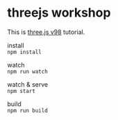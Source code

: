 # threejs workshop

This is [three.js v98](https://github.com/mrdoob/three.js/releases/tag/r98) tutorial.  

install  
`npm install`  
  
watch  
`npm run watch`  

watch & serve  
`npm start`  

build  
`npm run build`  
